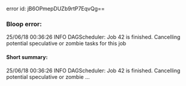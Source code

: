 error id: jB6OPmepDUZb9rtP7EqvQg==
### Bloop error:

25/06/18 00:36:26 INFO DAGScheduler: Job 42 is finished. Cancelling potential speculative or zombie tasks for this job
#### Short summary: 

25/06/18 00:36:26 INFO DAGScheduler: Job 42 is finished. Cancelling potential speculative or zombie ...